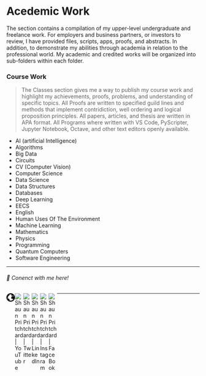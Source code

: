 # **Acedemic Work**

The section contains a compilation of my upper-level undergraduate and freelance work. For employers and business partners, or investors to review, I have provided files, scripts, apps, proofs, and abstracts. In addition, to demonstrate my abilities through academia in relation to the professional world. My academic and credited works will be organized into sub-folders within each folder.

### Course Work

> The Classes section gives me a way to publish my course work and highlight my achievements, proofs, problems, and understanding of specific topics. All Proofs are written to specified guild lines and methods that implement contridiction, well ordering and logical proposition principles. All papers, articles, and thesis are written in APA format. All Programs where written with VS Code, PyScripter, Jupyter Notebook, Octave, and other text editors openly available.

 * AI (artificial Intelligence)
 * Algorithms
 * Big Data
 * Circuits
 * CV (Computer Vision)
 * Computer Science
 * Data Science
 * Data Structures
 * Databases
 * Deep Learning
 * EECS
 * English
 * Human Uses Of The Environment
 * Machine Learning
 * Mathematics
 * Physics
 * Programming
 * Quantum Computers
 * Software Engineering

 ---

 ###### 📢 Conenct with me here!

[<img align="left" alt="" width="22px" src="https://raw.githubusercontent.com/iconic/open-iconic/master/svg/globe.svg" />][website]
[<img align="left" alt="Shaun Pritchard | YouTube" width="22px" src="https://cdn.jsdelivr.net/npm/simple-icons@v3/icons/youtube.svg" />][youtube]
[<img align="left" alt=" Shaun Pritchard | Twitter" width="22px" src="https://cdn.jsdelivr.net/npm/simple-icons@v3/icons/twitter.svg" />][twitter]
[<img align="left" alt="Shaun Pritchard | LinkedIn" width="22px" src="https://cdn.jsdelivr.net/npm/simple-icons@v3/icons/linkedin.svg" />][linkedin]
[<img align="left" alt="Shaun Pritchard | Instagram" width="22px" src="https://cdn.jsdelivr.net/npm/simple-icons@v3/icons/instagram.svg" />][instagram]
[<img align="left" alt="Shaun Pritchard | FaceBook" width="22px" src="https://cdn.jsdelivr.net/npm/simple-icons@v3/icons/facebook.svg" />][facebook]

----





<!-- dictonaries-->
[website]: https://shaunpritchard.org
[twitter]: https://twitter.com/ShaunPx1
[youtube]: https://www.youtube.com/channel/shaunpx1/
[instagram]: https://www.instagram.com/ShaunPx1/
[linkedin]: https://www.linkedin.com/in/shaun-pritchard/
[facebook]: https://www.facebook.com/shaunPX1

